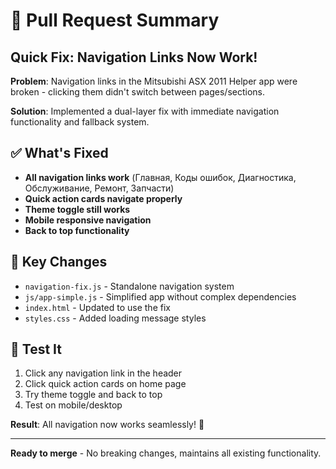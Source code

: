 # 🚀 Pull Request Summary

## Quick Fix: Navigation Links Now Work!

**Problem**: Navigation links in the Mitsubishi ASX 2011 Helper app were broken - clicking them didn't switch between pages/sections.

**Solution**: Implemented a dual-layer fix with immediate navigation functionality and fallback system.

## ✅ What's Fixed
- **All navigation links work** (Главная, Коды ошибок, Диагностика, Обслуживание, Ремонт, Запчасти)
- **Quick action cards navigate properly**
- **Theme toggle still works**
- **Mobile responsive navigation**
- **Back to top functionality**

## 📁 Key Changes
- `navigation-fix.js` - Standalone navigation system
- `js/app-simple.js` - Simplified app without complex dependencies  
- `index.html` - Updated to use the fix
- `styles.css` - Added loading message styles

## 🧪 Test It
1. Click any navigation link in the header
2. Click quick action cards on home page
3. Try theme toggle and back to top
4. Test on mobile/desktop

**Result**: All navigation now works seamlessly! 🎉

---
**Ready to merge** - No breaking changes, maintains all existing functionality.